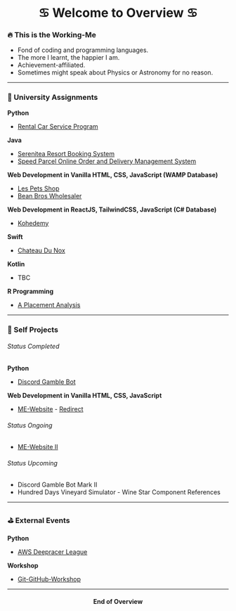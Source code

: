 <h1 align="center">
    <b>♋️ Welcome to Overview ♋️</b>
</h1>

### 🔥 This is the Working-Me
- Fond of coding and programming languages.
- The more I learnt, the happier I am.
- Achievement-affiliated.
- Sometimes might speak about Physics or Astronomy for no reason.

<hr/>

### 📓 University Assignments
**Python**
- [Rental Car Service Program](https://github.com/NightfuryEquinn/Rental-Car-Service-Program)

**Java**
- [Serenitea Resort Booking System](https://github.com/NightfuryEquinn/Serenitea-Resort-Booking-System)
- [Speed Parcel Online Order and Delivery Management System](https://github.com/NightfuryEquinn/Speed-Parcel-OODMS)

**Web Development in Vanilla HTML, CSS, JavaScript (WAMP Database)**
- [Les Pets Shop](https://github.com/NightfuryEquinn/Online-Pet-Shop-Assignment)
- [Bean Bros Wholesaler](https://github.com/NightfuryEquinn/Bean-Bros-Wholesaler)

**Web Development in ReactJS, TailwindCSS, JavaScript (C# Database)**
- [Kohedemy](https://github.com/NightfuryEquinn/Kohedemy)

**Swift**
- [Chateau Du Nox](https://github.com/NightfuryEquinn/Chateau-Du-Nox)

**Kotlin**
- TBC

**R Programming**
- [A Placement Analysis](https://github.com/NightfuryEquinn/A-Placement-Analysis)

<hr/>

### 🍵 Self Projects
###### Status Completed
**Python**
- [Discord Gamble Bot](https://github.com/NightfuryEquinn/Discord-Gamble-Bot)

**Web Development in Vanilla HTML, CSS, JavaScript**
- [ME-Website](https://github.com/NightfuryEquinn/ME-Website) - [Redirect](https://nightfuryequinn.github.io/ME-Website/)

###### Status Ongoing
- [ME-Website II](https://github.com/NightfuryEquinn/ME-Website-II)

###### Status Upcoming
- Discord Gamble Bot Mark II
- Hundred Days Vineyard Simulator - Wine Star Component References

<hr/>

### ⛳️ External Events
**Python**
- [AWS Deepracer League](https://github.com/NightfuryEquinn/AWS-Deepracer)

**Workshop**
- [Git-GitHub-Workshop](https://github.com/NightfuryEquinn/Git-GitHub-Workshop)

<hr/>

<h4 align="center">
    <b>End of Overview</b>
</h4>
